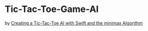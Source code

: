 # Tic-Tac-Toe-Game-AI
 by [Creating a Tic-Tac-Toe AI with Swift and the minimax Algorithm](https://freecontent.manning.com/classic-computer-science-problems-in-swift-tic-tac-toe/)
